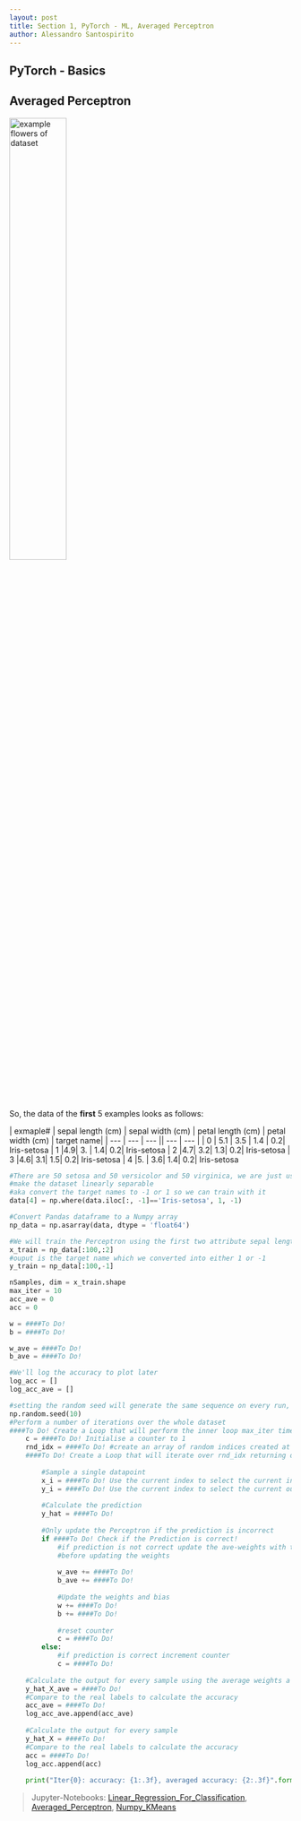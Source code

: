 ```yaml
---
layout: post
title: Section 1, PyTorch - ML, Averaged Perceptron
author: Alessandro Santospirito
---
```


## PyTorch - Basics
## Averaged Perceptron
<img src="../../../../images/1_pytorch-ml/iris-flowers.png" alt="example flowers of dataset" style="width: 45%;"/>

So, the data of the **first** 5 examples looks as follows:

| exmaple# | sepal length (cm) | sepal width (cm) | petal length (cm) | petal width (cm) | target name|
| --- | --- | --- || --- | --- |
| 0 | 5.1 | 3.5 | 1.4 |  0.2|  Iris-setosa
| 1 |4.9|  3. |  1.4|  0.2|  Iris-setosa
| 2 |4.7|  3.2|  1.3|  0.2|  Iris-setosa
| 3 |4.6|  3.1|  1.5|  0.2|  Iris-setosa
| 4 |5. |  3.6|  1.4|  0.2|  Iris-setosa


```python
#There are 50 setosa and 50 versicolor and 50 virginica, we are just using setosa and versicolor 
#make the dataset linearly separable
#aka convert the target names to -1 or 1 so we can train with it
data[4] = np.where(data.iloc[:, -1]=='Iris-setosa', 1, -1)

#Convert Pandas dataframe to a Numpy array
np_data = np.asarray(data, dtype = 'float64')

#We will train the Perceptron using the first two attribute sepal length and sepal width
x_train = np_data[:100,:2]
#ouput is the target name which we converted into either 1 or -1
y_train = np_data[:100,-1]

nSamples, dim = x_train.shape
max_iter = 10
acc_ave = 0
acc = 0

w = ####To Do! 
b = ####To Do! 

w_ave = ####To Do! 
b_ave = ####To Do! 

#We'll log the accuracy to plot later 
log_acc = []
log_acc_ave = []

#setting the random seed will generate the same sequence on every run, making it possible to reproduce randomization
np.random.seed(10) 
#Perform a number of iterations over the whole dataset
####To Do! Create a Loop that will perform the inner loop max_iter times!
    c = ####To Do! Initialise a counter to 1
    rnd_idx = ####To Do! #create an array of random indices created at the start of every epoch
    ####To Do! Create a Loop that will iterate over rnd_idx returning one index at a time!
        
        #Sample a single datapoint
        x_i = ####To Do! Use the current index to select the current input TRAINING data point
        y_i = ####To Do! Use the current index to select the current output TRAINING data point
        
        #Calculate the prediction
        y_hat = ####To Do! 
        
        #Only update the Perceptron if the prediction is incorrect
        if ####To Do! Check if the Prediction is correct!
            #if prediction is not correct update the ave-weights with the old weights
            #before updating the weights
            
            w_ave += ####To Do! 
            b_ave += ####To Do! 
            
            #Update the weights and bias
            w += ####To Do! 
            b += ####To Do! 
        
            #reset counter
            c = ####To Do! 
        else:
            #if prediction is correct increment counter
            c = ####To Do! 
                    
    #Calculate the output for every sample using the average weights a bias
    y_hat_X_ave = ####To Do! 
    #Compare to the real labels to calculate the accuracy
    acc_ave = ####To Do! 
    log_acc_ave.append(acc_ave)
    
    #Calculate the output for every sample
    y_hat_X = ####To Do! 
    #Compare to the real labels to calculate the accuracy
    acc = ####To Do! 
    log_acc.append(acc)
    
    print("Iter{0}: accuracy: {1:.3f}, averaged accuracy: {2:.3f}".format(cur_iter+1, acc, acc_ave))  
```

> Jupyter-Notebooks: [Linear_Regression_For_Classification](http://localhost:8888/notebooks/pytorch-tutorial/section1_numpy_ml/notebooks/Linear_Regression_For_Classification.ipynb), [Averaged_Perceptron](http://localhost:8888/notebooks/pytorch-tutorial/section1_numpy_ml/notebooks/Averaged_Perceptron.ipynb), [Numpy_KMeans](http://localhost:8888/notebooks/pytorch-tutorial/section1_numpy_ml/notebooks/Numpy_KMeans.ipynb)

